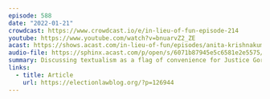 ```yaml
---
episode: 588
date: "2022-01-21"
crowdcast: https://www.crowdcast.io/e/in-lieu-of-fun-episode-214
youtube: https://www.youtube.com/watch?v=bnuarvZ2_ZE
acast: https://shows.acast.com/in-lieu-of-fun/episodes/anita-krishnakumar-on-gorsuch-textualism-osha
audio-file: https://sphinx.acast.com/p/open/s/6071b87945e5c6581e2e5575/e/61ed829538aeea00134e6506/media.mp3
summary: Discussing textualism as a flag of convenience for Justice Gorsuch
links:
  - title: Article
    url: https://electionlawblog.org/?p=126944
---
```

